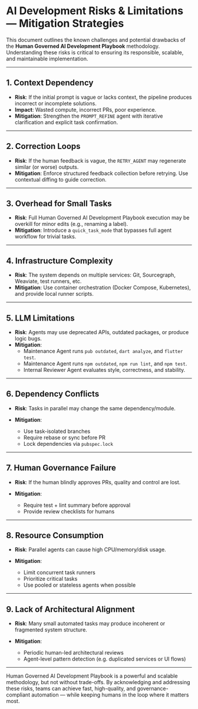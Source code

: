 # AI Development Risks & Limitations — Mitigation Strategies

This document outlines the known challenges and potential drawbacks of the **Human Governed AI Development Playbook** methodology. Understanding these risks is critical to ensuring its responsible, scalable, and maintainable implementation.

---

## 1. Context Dependency

* **Risk**: If the initial prompt is vague or lacks context, the pipeline produces incorrect or incomplete solutions.
* **Impact**: Wasted compute, incorrect PRs, poor experience.
* **Mitigation**: Strengthen the `PROMPT_REFINE` agent with iterative clarification and explicit task confirmation.

---

## 2. Correction Loops

* **Risk**: If the human feedback is vague, the `RETRY_AGENT` may regenerate similar (or worse) outputs.
* **Mitigation**: Enforce structured feedback collection before retrying. Use contextual diffing to guide correction.

---

## 3. Overhead for Small Tasks

* **Risk**: Full Human Governed AI Development Playbook execution may be overkill for minor edits (e.g., renaming a label).
* **Mitigation**: Introduce a `quick_task_mode` that bypasses full agent workflow for trivial tasks.

---

## 4. Infrastructure Complexity

* **Risk**: The system depends on multiple services: Git, Sourcegraph, Weaviate, test runners, etc.
* **Mitigation**: Use container orchestration (Docker Compose, Kubernetes), and provide local runner scripts.

---

## 5. LLM Limitations

* **Risk**: Agents may use deprecated APIs, outdated packages, or produce logic bugs.
* **Mitigation**:
  * Maintenance Agent runs `pub outdated`, `dart analyze`, and `flutter test`.
  * Maintenance Agent runs `npm outdated`, `npm run lint`, and `npm test`.
  * Internal Reviewer Agent evaluates style, correctness, and stability.

---

## 6. Dependency Conflicts

* **Risk**: Tasks in parallel may change the same dependency/module.
* **Mitigation**:

  * Use task-isolated branches
  * Require rebase or sync before PR
  * Lock dependencies via `pubspec.lock`

---

## 7. Human Governance Failure

* **Risk**: If the human blindly approves PRs, quality and control are lost.
* **Mitigation**:

  * Require test + lint summary before approval
  * Provide review checklists for humans

---

## 8. Resource Consumption

* **Risk**: Parallel agents can cause high CPU/memory/disk usage.
* **Mitigation**:

  * Limit concurrent task runners
  * Prioritize critical tasks
  * Use pooled or stateless agents when possible

---

## 9. Lack of Architectural Alignment

* **Risk**: Many small automated tasks may produce incoherent or fragmented system structure.
* **Mitigation**:

  * Periodic human-led architectural reviews
  * Agent-level pattern detection (e.g. duplicated services or UI flows)

---

 

Human Governed AI Development Playbook is a powerful and scalable methodology, but not without trade-offs. By acknowledging and addressing these risks, teams can achieve fast, high-quality, and governance-compliant automation — while keeping humans in the loop where it matters most.
